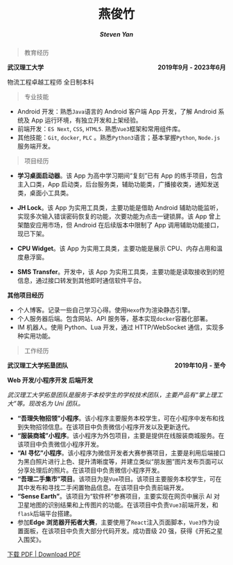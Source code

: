 <center><h1>燕俊竹</h1></center>

<center><h5>Steven Yan</h5></center>

> 教育经历

<div style="display:flex;justify-content:space-between;"><b>武汉理工大学</b><b>2019年9月 - 2023年6月</b></div>

物流工程卓越工程师 全日制本科

> 专业技能

- Android 开发：熟悉`Java`语言的 Android 客户端 App 开发，了解 Android 系统及 App 运行环境，有独立开发和上架经验。
- 前端开发：`ES Next`, `CSS`, `HTML5`. 熟悉`Vue3`框架和常用组件库。
- 其他技能：`Git`, `docker`, `PLC` 。熟悉`Python3`语言；基本掌握`Python`, `Node.js`服务端开发。

> 项目经历

- **学习桌面启动器**。该 App 为高中学习期间“复刻”已有 App 的练手项目，包含主入口类，App 启动类，后台服务类，辅助功能类，广播接收类，通知发送类，桌面小工具类。

- **JH Lock**。该 App 为实用工具类，主要功能是借助 Android 辅助功能监听，实现多次输入错误密码恢复的功能，次要功能为点击一键锁屏。该 App 曾上架酷安应用市场，但 Android 在后续版本中限制了 App 调用辅助功能接口，现已下架。

- **CPU Widget**。该 App 为实用工具类，主要功能是展示 CPU、内存占用和温度悬浮窗。

- **SMS Transfer**。开发中，该 App 为实用工具类，主要功能是读取接收到的短信息，通过接口转发到其他即时通信软件平台。

**其他项目经历**

- 个人博客。记录一些自己学习心得。使用`Hexo`作为渲染静态引擎。
- 个人服务器后端。包含网站、API 服务等，基本实现`docker`容器化部署。
- IM 机器人。使用 Python、Lua 开发，通过 HTTP/WebSocket 通信，实现多种实用功能。

> 工作经历

<div style="display:flex;justify-content:space-between;"><b>武汉理工大学拓垦团队</b><b>2019年10月 - 至今</b></div>

<b>Web 开发/小程序开发</b> <b>后端开发</b>

_武汉理工大学拓垦团队是服务于本校学生的学校技术团队，主要产品有“掌上理工大”等。现改名为 Uni 团队。_

- **“吾理失物招领”小程序**。该小程序主要服务本校学生，可在小程序中发布和找到失物招领信息。在该项目中负责微信小程序开发以及更新迭代。
- **“服装商城”小程序**。该小程序为外包项目，主要是提供在线服装商城服务。在该项目中负责微信小程序开发。
- **“AI 寻忆”小程序**。该小程序为微信开发者大赛参赛项目，主要是利用后端接口为黑白照片进行上色、提升清晰度等，并建立类似“朋友圈”图片发布页面可以分享处理后的照片。在该项目中负责微信小程序开发。
- **“吾理二手集市”项目**。该项目为是`Vue`项目。该项目主要服务本校学生，可在其中发布和寻找二手闲置物品信息。在该项目中负责前端开发。
- **“Sense Earth”**。该项目为“软件杯”参赛项目，主要实现在网页中展示 AI 对卫星地图的识别结果和上传图片的功能。在该项目中负责`Vue3`前端开发，和`flask`后端平台搭建。
- 参加**Edge 浏览器开拓者大赛**，主要使用了`React`注入页面脚本，`Vue3`作为设置面板，在该项目中负责大部分代码开发。成功晋级 20 强，获得《开拓之星入围奖》。

<a href="./CN/%E7%AE%80%E5%8E%86-Android.pdf" target="blank">下载 PDF | Download PDF</a>

